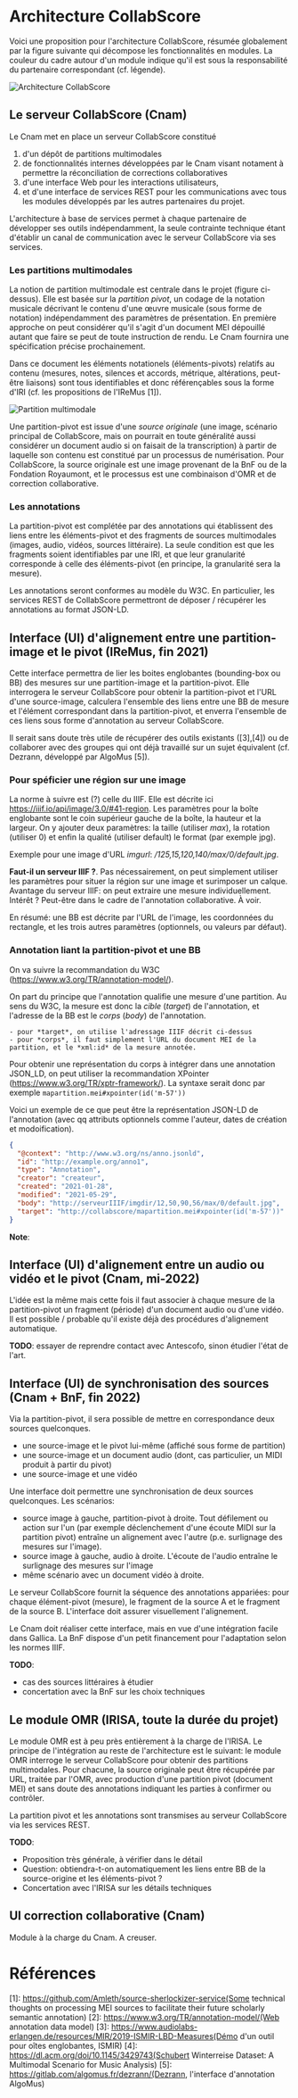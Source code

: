 # Architecture CollabScore

Voici une proposition pour l'architecture CollabScore, résumée globalement par la figure suivante qui décompose les fonctionnalités en modules. La couleur du cadre autour d'un module indique qu'il est sous la responsabilité du partenaire correspondant (cf. légende).

![Architecture CollabScore](/figures/architecture.png)

## Le serveur CollabScore (Cnam)

Le Cnam met en place un serveur CollabScore constitué

 1. d'un dépôt de partitions multimodales
 2. de fonctionnalités internes développées par le Cnam visant notament à permettre la réconciliation de corrections collaboratives
 3. d'une interface Web pour les interactions utilisateurs, 
 4. et d'une interface de services REST pour les communications avec tous les modules développés par les autres partenaires du projet.

L'architecture à base de services permet à chaque partenaire de développer ses outils indépendamment, la seule contrainte technique étant
d'établir un canal de communication avec le serveur CollabScore via ses services.

### Les partitions multimodales

La notion de partition multimodale est centrale dans le projet (figure ci-dessus). Elle est basée sur la *partition pivot*, un codage de
la notation musicale décrivant le contenu d'une œuvre musicale (sous forme de notation) indépendamment des paramètres de présentation. 
En première approche on peut considérer qu'il s'agit d'un document MEI dépouillé autant que faire se peut de toute instruction de rendu. Le Cnam fournira
une spécification précise prochainement.

Dans ce document les éléments notationels (éléments-pivots) relatifs au contenu (mesures, notes, silences et accords, métrique, altérations, peut-être liaisons) 
sont tous identifiables et donc référençables sous la forme d'IRI (cf. les propositions de l'IReMus [1]).
 
![Partition multimodale](/figures/partitionMM.png)

Une partition-pivot est issue d'une *source originale* (une image, scénario principal de CollabScore, mais on pourrait en toute généralité aussi considérer 
un document audio si on faisait de la transcription) à partir de laquelle son contenu est constitué par un processus de numérisation. 
Pour CollabScore, la source originale est une image provenant de la BnF ou de la Fondation Royaumont, et le processus est une combinaison d'OMR 
et de correction collaborative.

### Les annotations

La partition-pivot est complétée par des annotations qui établissent des liens entre les éléments-pivot et des fragments de sources multimodales (images,
audio, vidéos, sources littéraire). La seule condition est que les fragments soient identifiables par une IRI, et que leur granularité 
corresponde à celle des éléments-pivot (en principe, la granularité sera la mesure).

Les annotations seront conformes au modèle du W3C. En particulier, les services REST de CollabScore permettront de déposer / récupérer les annotations
au format JSON-LD.

## Interface (UI) d'alignement entre une partition-image et le pivot (IReMus, fin 2021)

Cette interface permettra de lier les boites englobantes (bounding-box ou BB) des mesures sur une partition-image et la partition-pivot. Elle interrogera le serveur
CollabScore pour obtenir la partition-pivot et l'URL d'une source-image, calculera l'ensemble des liens entre une BB de mesure et 
l'élément correspondant dans la partition-pivot, et enverra l'ensemble de ces liens sous forme d'annotation au serveur CollabScore.

Il serait sans doute très utile de récupérer des outils existants ([3],[4]) ou de collaborer avec des groupes qui ont déjà travaillé sur un
sujet équivalent (cf. Dezrann, développé par AlgoMus [5]).

### Pour spéficier une région sur une image

La norme à suivre est (?) celle du IIIF. Elle est décrite ici https://iiif.io/api/image/3.0/#41-region. Les paramètres pour la boîte englobante sont le coin supérieur gauche de la boîte, la hauteur et la largeur. On y ajouter deux paramètres: la taille (utiliser *max*), la rotation (utiliser 0) et enfin la qualité (utiliser default) le format (par exemple jpg).

Exemple pour une image d'URL *imgurl*: *<imgurl>/125,15,120,140/max/0/default.jpg*.

**Faut-il un serveur IIIF ?**. Pas nécessairement, on peut simplement utiliser les paramètres pour situer la région sur une image et surimposer un calque. Avantage du serveur IIIF: on peut extraire une mesure individuellement. Intérêt ? Peut-être dans le cadre de l'annotation collaborative. À voir.
 
En résumé: une BB est décrite par l'URL de l'image, les coordonnées du rectangle, et les trois autres paramètres (optionnels,  ou valeurs par défaut).

 ### Annotation liant la partition-pivot et une BB

 On va suivre la recommandation du W3C (https://www.w3.org/TR/annotation-model/).
 
 On part du principe que l'annotation qualifie une mesure d'une partition. Au sens du W3C, la mesure est donc la *cible* (*target*)
 de l'annotation, et l'adresse de la BB est le *corps* (*body*) de l'annotation. 
 
    - pour *target*, on utilise l'adressage IIIF décrit ci-dessus
    - pour *corps*, il faut simplement l'URL du document MEI de la partition, et le *xml:id* de la mesure annotée.
 
 Pour obtenir une représentation du corps à intégrer dans une annotation JSON_LD,  on peut utiliser la recommandation XPointer (https://www.w3.org/TR/xptr-framework/). La syntaxe serait donc par exemple ``mapartition.mei#xpointer(id('m-57'))``
 
 Voici un exemple de ce que peut être la représentation JSON-LD de l'annotation (avec qq attributs optionnels comme l'auteur, dates de création
 et modoification).

```json
{
  "@context": "http://www.w3.org/ns/anno.jsonld",
  "id": "http://example.org/anno1",
  "type": "Annotation",
  "creator": "createur",
  "created": "2021-01-28",
  "modified": "2021-05-29",
  "body": "http://serveurIIIF/imgdir/12,50,90,56/max/0/default.jpg",
  "target": "http://collabscore/mapartition.mei#xpointer(id('m-57'))"
}
```
 
**Note**: 
 
## Interface (UI) d'alignement entre un audio ou vidéo et le pivot (Cnam, mi-2022)

L'idée est la même mais cette fois il faut associer à chaque mesure de la partition-pivot un fragment (période) d'un document audio ou d'une vidéo. Il
est possible / probable qu'il existe déjà des procédures d'alignement automatique.

**TODO**: essayer de reprendre contact avec Antescofo, sinon étudier l'état de l'art.

## Interface (UI) de synchronisation des sources (Cnam + BnF, fin 2022)

Via la partition-pivot, il sera possible de mettre en correspondance deux sources quelconques. 

   - une source-image et le pivot lui-même (affiché sous forme de partition)
   - une source-image et un document audio (dont, cas particulier, un MIDI produit à partir du pivot)
   - une source-image et une vidéo

Une interface doit permettre une synchronisation de deux sources quelconques. Les scénarios:

  - source image à gauche, partition-pivot à droite. Tout défilement ou action sur l'un (par exemple déclenchement
    d'une écoute MIDI sur la partition pivot) entraîne un alignement avec l'autre (p.e. surlignage des mesures sur l'image).
  - source image à gauche, audio à droite. L'écoute de l'audio entraîne le surlignage des mesures sur l'image
  - même scénario avec un document vidéo à droite.

Le serveur CollabScore fournit la séquence des annotations appariées: pour chaque élément-pivot (mesure), le fragment de la
source A et le fragment de la source B. L'interface doit assurer visuellement l'alignement.

Le Cnam doit réaliser cette interface, mais en vue d'une intégration facile dans Gallica. La BnF dispose d'un petit financement
pour l'adaptation selon les normes IIIF.

**TODO**: 

  - cas des sources littéraires à étudier
  - concertation avec la BnF sur les choix techniques

## Le module OMR (IRISA, toute la durée du projet)

Le module OMR est à peu près entièrement à la charge de l'IRISA. Le principe de l'intégration au reste de 
l'architecture est le suivant: le module OMR interroge le serveur CollabScore pour obtenir des partitions multimodales.
Pour chacune, la source originale peut être récupérée par URL, traitée par l'OMR, avec production d'une partition
pivot (document MEI) et sans doute des annotations indiquant les parties à confirmer ou contrôler. 

La partition pivot et les annotations sont transmises au serveur CollabScore via les services REST.

**TODO**:
  
   - Proposition très générale, à vérifier dans le détail
   - Question: obtiendra-t-on automatiquement les liens entre BB de la source-origine et les éléments-pivot ?
   - Concertation avec l'IRISA sur les détails techniques

## UI correction collaborative (Cnam)

Module à la charge du Cnam. A creuser.

# Références

[1]: https://github.com/Amleth/source-sherlockizer-service(Some technical thoughts on processing MEI sources to facilitate their future scholarly semantic annotation)
[2]: https://www.w3.org/TR/annotation-model/(Web annotation data model)
[3]: https://www.audiolabs-erlangen.de/resources/MIR/2019-ISMIR-LBD-Measures(Démo d'un outil pour oîtes englobantes, ISMIR)
[4]: https://dl.acm.org/doi/10.1145/3429743(Schubert Winterreise Dataset: A Multimodal Scenario for Music Analysis)
[5]: https://gitlab.com/algomus.fr/dezrann/(Dezrann, l'interface d'annotation AlgoMus)

